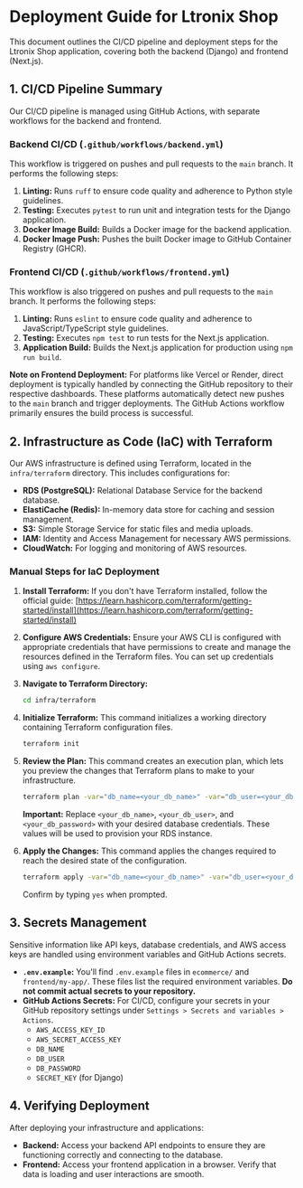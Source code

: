 # Deployment Guide for Ltronix Shop

This document outlines the CI/CD pipeline and deployment steps for the Ltronix Shop application, covering both the backend (Django) and frontend (Next.js).

## 1. CI/CD Pipeline Summary

Our CI/CD pipeline is managed using GitHub Actions, with separate workflows for the backend and frontend.

### Backend CI/CD (`.github/workflows/backend.yml`)

This workflow is triggered on pushes and pull requests to the `main` branch. It performs the following steps:

1.  **Linting:** Runs `ruff` to ensure code quality and adherence to Python style guidelines.
2.  **Testing:** Executes `pytest` to run unit and integration tests for the Django application.
3.  **Docker Image Build:** Builds a Docker image for the backend application.
4.  **Docker Image Push:** Pushes the built Docker image to GitHub Container Registry (GHCR).

### Frontend CI/CD (`.github/workflows/frontend.yml`)

This workflow is also triggered on pushes and pull requests to the `main` branch. It performs the following steps:

1.  **Linting:** Runs `eslint` to ensure code quality and adherence to JavaScript/TypeScript style guidelines.
2.  **Testing:** Executes `npm test` to run tests for the Next.js application.
3.  **Application Build:** Builds the Next.js application for production using `npm run build`.

**Note on Frontend Deployment:** For platforms like Vercel or Render, direct deployment is typically handled by connecting the GitHub repository to their respective dashboards. These platforms automatically detect new pushes to the `main` branch and trigger deployments. The GitHub Actions workflow primarily ensures the build process is successful.

## 2. Infrastructure as Code (IaC) with Terraform

Our AWS infrastructure is defined using Terraform, located in the `infra/terraform` directory. This includes configurations for:

*   **RDS (PostgreSQL):** Relational Database Service for the backend database.
*   **ElastiCache (Redis):** In-memory data store for caching and session management.
*   **S3:** Simple Storage Service for static files and media uploads.
*   **IAM:** Identity and Access Management for necessary AWS permissions.
*   **CloudWatch:** For logging and monitoring of AWS resources.

### Manual Steps for IaC Deployment

1.  **Install Terraform:** If you don't have Terraform installed, follow the official guide: [https://learn.hashicorp.com/terraform/getting-started/install](https://learn.hashicorp.com/terraform/getting-started/install)

2.  **Configure AWS Credentials:** Ensure your AWS CLI is configured with appropriate credentials that have permissions to create and manage the resources defined in the Terraform files. You can set up credentials using `aws configure`.

3.  **Navigate to Terraform Directory:**
    ```bash
    cd infra/terraform
    ```

4.  **Initialize Terraform:** This command initializes a working directory containing Terraform configuration files.
    ```bash
    terraform init
    ```

5.  **Review the Plan:** This command creates an execution plan, which lets you preview the changes that Terraform plans to make to your infrastructure.
    ```bash
    terraform plan -var="db_name=<your_db_name>" -var="db_user=<your_db_user>" -var="db_password=<your_db_password>"
    ```
    **Important:** Replace `<your_db_name>`, `<your_db_user>`, and `<your_db_password>` with your desired database credentials. These values will be used to provision your RDS instance.

6.  **Apply the Changes:** This command applies the changes required to reach the desired state of the configuration.
    ```bash
    terraform apply -var="db_name=<your_db_name>" -var="db_user=<your_db_user>" -var="db_password=<your_db_password>"
    ```
    Confirm by typing `yes` when prompted.

## 3. Secrets Management

Sensitive information like API keys, database credentials, and AWS access keys are handled using environment variables and GitHub Actions secrets.

*   **`.env.example`:** You'll find `.env.example` files in `ecommerce/` and `frontend/my-app/`. These files list the required environment variables. **Do not commit actual secrets to your repository.**
*   **GitHub Actions Secrets:** For CI/CD, configure your secrets in your GitHub repository settings under `Settings > Secrets and variables > Actions`.
    *   `AWS_ACCESS_KEY_ID`
    *   `AWS_SECRET_ACCESS_KEY`
    *   `DB_NAME`
    *   `DB_USER`
    *   `DB_PASSWORD`
    *   `SECRET_KEY` (for Django)

## 4. Verifying Deployment

After deploying your infrastructure and applications:

*   **Backend:** Access your backend API endpoints to ensure they are functioning correctly and connecting to the database.
*   **Frontend:** Access your frontend application in a browser. Verify that data is loading and user interactions are smooth.

